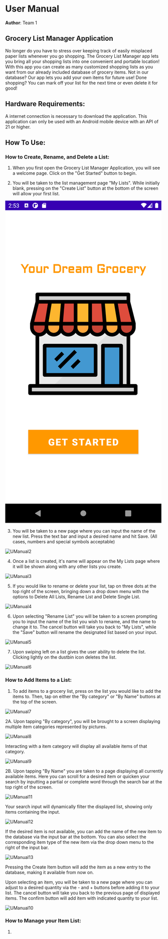 # User Manual

**Author**: Team 1

## Grocery List Manager Application

No longer do you have to stress over keeping track of easily misplaced paper lists whenever you go shopping. The Grocery List Manager app lets you bring all your shopping lists into one convenient and portable location! With this app you can create as many customized shopping lists as you want from our already included database of grocery items. Not in our database? Our app lets you add your own items for future use! Done shopping? You can mark off your list for the next time or even delete it for good!


## Hardware Requirements:

A internet connection is necessary to download the application.
This application can only be used with an Android mobile device with an API of 21 or higher.

## How To Use:

### How to Create, Rename, and Delete a List:

1. When you first open the Grocery List Manager Application, you will see a welcome page. Click on the "Get Started" button to begin.



1. You will be taken to the list management page "My Lists". While initially blank, pressing on the "Create List" button at the bottom of the screen will allow your first list.

<img src= "https://github.com/sihangchen/cs370/blob/main/Docs/Pictures/1HOME%401x.png">



3. You will be taken to a new page where you can input the name of the new list. Press the text bar and input a desired name and hit Save. (All cases, numbers and special symbols acceptable)

<img src= "https://github.com/qc-se-spring2021/370Spring21Sec55Team1/blob/main/GroupProject/Docs/Pictures/UManual2.png" alt="UManual2">



4. Once a list is created, it's name will appear on the My Lists page where it will be shown along with any other lists you create.

<img src= "https://github.com/qc-se-spring2021/370Spring21Sec55Team1/blob/main/GroupProject/Docs/Pictures/UManual3.png" alt="UManual3">



5. If you would like to rename or delete your list, tap on three dots at the top right of the screen, bringing down a drop down menu with the options to Delete All Lists, Rename List and Delete Single List.

<img src= "https://github.com/qc-se-spring2021/370Spring21Sec55Team1/blob/main/GroupProject/Docs/Pictures/UManual4.png" alt="UManual4">



6. Upon selecting "Rename List" you will be taken to a screen prompting you to input the name of the list you wish to rename, and the name to change it to. The cancel button will take you back to "My Lists", while the "Save" button will rename the designated list based on your input.

<img src= "https://github.com/qc-se-spring2021/370Spring21Sec55Team1/blob/main/GroupProject/Docs/Pictures/UManual5.png" alt="UManual5">





7. Upon  swiping left on a list gives the user ability to delete the list. Clicking lightly on the dustbin icon deletes the list. 

<img src= "https://github.com/qc-se-spring2021/370Spring21Sec55Team1/blob/main/GroupProject/Docs/Pictures/UManual6.png" alt="UManual6">



### How to Add Items to a List:

1. To add items to a grocery list, press on the list you would like to add the items to. Then, tap on either the "By category" or "By Name" buttons at the top of the screen.

<img src= "https://github.com/qc-se-spring2021/370Spring21Sec55Team1/blob/main/GroupProject/Docs/Pictures/UManual7.png" alt="UManual7">



2A. Upon tapping "By category", you will be brought to a screen displaying multiple item categories represented by pictures.

<img src= "https://github.com/qc-se-spring2021/370Spring21Sec55Team1/blob/main/GroupProject/Docs/Pictures/UManual8.png" alt="UManual8">



Interacting with a item category will display all available items of that category.

<img src= "https://github.com/qc-se-spring2021/370Spring21Sec55Team1/blob/main/GroupProject/Docs/Pictures/UManual9.png" alt="UManual9">



2B. Upon tapping "By Name" you are taken to a page displaying all currently available items. Here you can scroll for a desired item or quicken your search by inputting a partial or complete word through the search bar at the top right of the screen. 

<img src= "https://github.com/qc-se-spring2021/370Spring21Sec55Team1/blob/main/GroupProject/Docs/Pictures/UManual11.png" alt="UManual11">



Your search input will dynamically filter the displayed list, showing only items containing the input.

<img src= "https://github.com/qc-se-spring2021/370Spring21Sec55Team1/blob/main/GroupProject/Docs/Pictures/UManual12.png" alt="UManual12">



If the desired item is not available, you can add the name of the new item to the database via the input bar at the bottom. You can also select the corresponding item type of the new item via the drop down menu to the right of the input bar.

<img src= "https://github.com/qc-se-spring2021/370Spring21Sec55Team1/blob/main/GroupProject/Docs/Pictures/UManual13.png" alt="UManual13">

Pressing the Create Item button will add the item as a new entry to the database, making it available from now on.



Upon selecting an item, you will be taken to a new page where you can adjust to a desired quantity via the - and + buttons before adding it to your list. The cancel button will take you back to the previous page of displayed items. The confirm button will add item with indicated quantity to your list.

<img src= "https://github.com/qc-se-spring2021/370Spring21Sec55Team1/blob/main/GroupProject/Docs/Pictures/UManual10.png" alt="UManual10">


### How to Manage your Item List:

1. 

